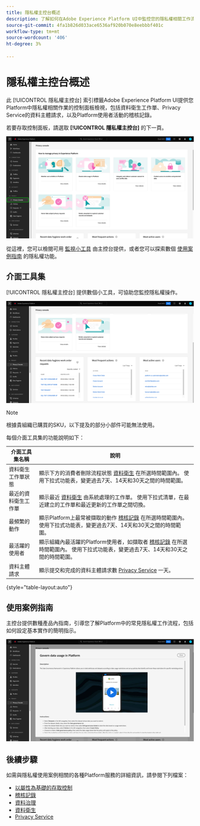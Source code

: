 ```yaml
---
title: 隱私權主控台概述
description: 了解如何在Adobe Experience Platform UI中監控您的隱私權相關工作流程。
source-git-commit: 4fa1b826d033ace6536af920b070e8eebbbf401c
workflow-type: tm+mt
source-wordcount: '406'
ht-degree: 3%

---
```


# 隱私權主控台概述

此 [!UICONTROL 隱私權主控台] 索引標籤Adobe Experience Platform UI提供您Platform中隱私權相關作業的控制面板檢視，包括資料衛生工作單、Privacy Service的資料主體請求，以及Platform使用者活動的稽核記錄。

若要存取控制面板，請選取 **[!UICONTROL 隱私權主控台]** 的下一頁。

![影像顯示 [!UICONTROL 隱私權主控台] 在Platform UI的左側導覽中選取](../images/governance-privacy-security/privacy-console/left-nav.png)

從這裡，您可以檢閱可用 [監視小工具](#widgets) 由主控台提供，或者您可以探索數個 [使用案例指南](#use-case-guides) 的隱私權功能。

## 介面工具集

[!UICONTROL 隱私權主控台] 提供數個小工具，可協助您監控隱私權操作。

![影像顯示 [!UICONTROL 隱私權主控台] 在Platform UI的左側導覽中選取](../images/governance-privacy-security/privacy-console/widgets.png)

>[!NOTE]
>
>根據貴組織已購買的SKU，以下提及的部分小部件可能無法使用。

每個介面工具集的功能說明如下：

| 介面工具集名稱 | 說明 |
| --- | --- |
| 資料衛生工作單狀態 | 顯示下方的消費者刪除流程狀態 [資料衛生](../../hygiene/home.md) 在所選時間範圍內。 使用下拉式功能表，變更過去7天、14天和30天之間的時間範圍。 |
| 最近的資料衛生工作單 | 顯示最近 [資料衛生](../../hygiene/home.md) 由系統處理的工作單。 使用下拉式清單，在最近建立的工作單和最近更新的工作單之間切換。 |
| 最頻繁的動作 | 顯示Platform上最常被擷取的動作 [稽核記錄](./audit-logs/overview.md) 在所選時間範圍內。 使用下拉式功能表，變更過去7天、14天和30天之間的時間範圍。 |
| 最活躍的使用者 | 顯示組織內最活躍的Platform使用者，如擷取者 [稽核記錄](./audit-logs/overview.md) 在所選時間範圍內。 使用下拉式功能表，變更過去7天、14天和30天之間的時間範圍。 |
| 資料主體請求 | 顯示提交和完成的資料主體請求數 [Privacy Service](../../privacy-service/home.md) 一天。 |

{style=&quot;table-layout:auto&quot;}

## 使用案例指南

主控台提供數種產品內指南，引導您了解Platform中的常見隱私權工作流程，包括如何設定基本實作的簡明指示。

![影像顯示 [!UICONTROL 隱私權主控台] 在Platform UI的左側導覽中選取](../images/governance-privacy-security/privacy-console/use-case-guide.png)

## 後續步驟

如需與隱私權使用案例相關的各種Platform服務的詳細資訊，請參閱下列檔案：

* [以屬性為基礎的存取控制](../../access-control/abac/overview.md)
* [稽核記錄](./audit-logs/overview.md)
* [資料治理](../../data-governance/home.md)
* [資料衛生](../../hygiene/home.md)
* [Privacy Service](../../privacy-service/home.md)
